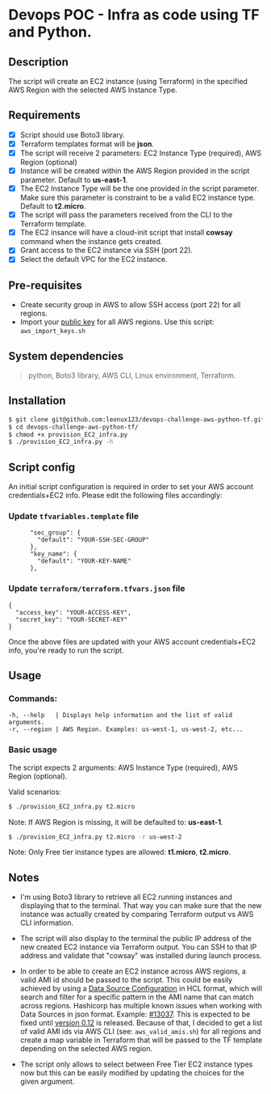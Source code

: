# Devops POC - Infra as code using TF and Python.

## Description

The script will create an EC2 instance (using Terraform) in the specified AWS Region with the selected AWS Instance Type.


## Requirements

- [x] Script should use Boto3 library.
- [x] Terraform templates format will be **json**.
- [x] The script will receive 2 parameters: EC2 Instance Type (required), AWS Region (optional)
- [x] Instance will be created within the AWS Region provided in the script parameter. Default to **us-east-1**.
- [x] The EC2 Instance Type will be the one provided in the script parameter. Make sure this parameter is constraint to be a valid EC2 instance type. Default to **t2.micro**.
- [x] The script will pass the parameters received from the CLI to the Terraform template.
- [x] The EC2 insance will have a cloud-init script that install **cowsay** command when the instance gets created.
- [x] Grant access to the EC2 instance via SSH (port 22).
- [x] Select the default VPC for the EC2 instance.

## Pre-requisites

- Create security group in AWS to allow SSH access (port 22) for all regions.
- Import your [public key](https://docs.aws.amazon.com/AWSEC2/latest/UserGuide/ec2-key-pairs.html#how-to-generate-your-own-key-and-import-it-to-aws) for all AWS regions. Use this script: `aws_import_keys.sh`


## System dependencies

> python, Boto3 library, AWS CLI, Linux environment, Terraform.

## Installation

```bash
$ git clone git@github.com:leonux123/devops-challenge-aws-python-tf.git
$ cd devops-challenge-aws-python-tf/
$ chmod +x provision_EC2_infra.py
$ ./provision_EC2_infra.py -h
```

## Script config

An initial script configuration is required in order to set your AWS account credentials+EC2 info. Please edit the following files accordingly:

### Update `tfvariables.template` file
```
      "sec_group": {
        "default": "YOUR-SSH-SEC-GROUP"
      },
      "key_name": {
        "default": "YOUR-KEY-NAME"
      },
```

### Update `terraform/terraform.tfvars.json` file
```
{
  "access_key": "YOUR-ACCESS-KEY",
  "secret_key": "YOUR-SECRET-KEY"
}
```
Once the above files are updated with your AWS account credentials+EC2 info, you're ready to run the script.

## Usage

### Commands:
```
-h, --help   | Displays help information and the list of valid arguments.
-r, --region | AWS Region. Examples: us-west-1, us-west-2, etc...
```

### Basic usage

The script expects 2 arguments: AWS Instance Type (required), AWS Region (optional).

Valid scenarios:

```bash
$ ./provision_EC2_infra.py t2.micro
```
Note: If AWS Region is missing, it will be defaulted to: **us-east-1**.

```bash
$ ./provision_EC2_infra.py t2.micro -r us-west-2
```

Note: Only Free tier instance types are allowed: **t1.micro**, **t2.micro**.

## Notes

- I'm using Boto3 library to retrieve all EC2 running instances and displaying that to the terminal. That way you can make sure that the new instance was actually created by comparing Terraform output vs AWS CLI information.

- The script will also display to the terminal the public IP address of the new created EC2 instance via Terraform output. You can SSH to that IP address and validate that "cowsay" was installed during launch process.

- In order to be able to create an EC2 instance across AWS regions, a valid AMI id should be passed to the script. This could be easily achieved by using a [Data Source Configuration](https://www.terraform.io/docs/configuration/data-sources.html) in HCL format, which will search and filter for a specific pattern in the AMI name that can match across regions. Hashicorp has multiple known issues when working with Data Sources in json format. Example: [#13037](https://github.com/hashicorp/terraform/issues/13037). This is expected to be fixed until [version 0.12](https://www.hashicorp.com/blog/terraform-0-12-reliable-json-syntax) is released. Because of that, I decided to get a list of valid AMI ids via AWS CLI (see: `aws_valid_amis.sh`) for all regions and create a map variable in Terraform that will be passed to the TF template depending on the selected AWS region.

- The script only allows to select between Free Tier EC2 instance types now but this can be easily modified by updating the choices for the given argument.
